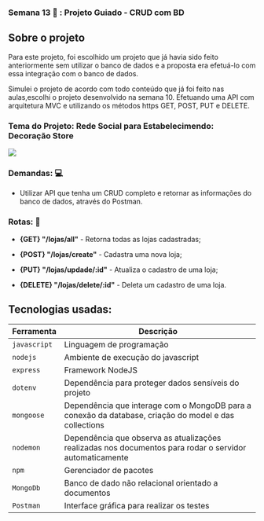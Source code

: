 ### Semana 13 :purple_heart: : Projeto Guiado - CRUD com BD 

## Sobre o projeto

Para este projeto, foi escolhido um projeto que já havia sido feito anteriormente sem utilizar o banco de dados e a proposta era efetuá-lo com essa integração com o banco de dados.

Simulei o projeto de acordo com todo conteúdo que já foi feito nas aulas,escolhi o projeto desenvolvido na semana 10.
Efetuando uma API com arquitetura MVC e utilizando os métodos https GET, POST, PUT e DELETE.

### Tema do Projeto: Rede Social para Estabelecimendo: Decoração Store

<img src= "https://i.pinimg.com/originals/89/6d/51/896d51e0d4ca62621a1735e28eeeee43.gif">


### Demandas: :computer:

- Utilizar API que tenha um CRUD completo e retornar as informações do banco de dados, através do Postman. 


### Rotas:  :repeat:

- **{GET} "/lojas/all"** - Retorna todas as lojas cadastradas;

- **{POST} "/lojas/create"** - Cadastra uma nova loja;

- **{PUT} "/lojas/updade/:id"** - Atualiza o cadastro de uma loja;

- **{DELETE} "/lojas/delete/:id"** - Deleta um cadastro de uma loja.


## Tecnologias usadas:
| Ferramenta | Descrição |
| --- | --- |
| `javascript` | Linguagem de programação |
| `nodejs` | Ambiente de execução do javascript|
| `express` | Framework NodeJS |
| `dotenv` | Dependência para proteger dados sensíveis do projeto|
| `mongoose` | Dependência que interage com o MongoDB para a conexão da database, criação do model e das collections|
| `nodemon` | Dependência que observa as atualizações realizadas nos documentos para rodar o servidor automaticamente|
| `npm ` | Gerenciador de pacotes|
| `MongoDb` | Banco de dado não relacional orientado a documentos|
 `Postman` | Interface gráfica para realizar os testes|

<br>
<br>






 





